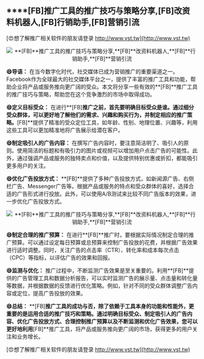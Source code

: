 ## ****[FB]**推广工具的推广技巧与策略分享,**[FB]**改资料机器人,**[FB]**行销助手,**[FB]**营销引流**

[😍想了解推广相关软件的朋友请登录 http://www.vst.tw](http://www.vst.tw)

 <center><img src="https://vst.tw/MP4/tuiguang/png/1.png" alt="**[FB]**推广工具的推广技巧与策略分享,**[FB]**改资料机器人,**[FB]**行销助手,**[FB]**营销引流"></center>

**😄导语：**
在当今数字化时代，社交媒体已成为营销推广的重要渠道之一。Facebook作为全球最大的社交媒体平台之一，提供了丰富的推广工具和功能，帮助企业将产品或服务推向更广阔的受众。本文将分享一些有效的**[FB]**推广工具的推广技巧与策略，帮助您在这个竞争激烈的市场中取得成功。

**😄定义目标受众：**
在进行**[FB]**推广之前，首先要明确目标受众是谁。通过细分受众群体，可以更好地了解他们的需求、兴趣和购买行为，并制定相应的推广策略。**[FB]**提供了精准的受众定位工具，如年龄、性别、地理位置、兴趣等，利用这些工具可以更加精准地将广告展示给潜在客户。

**😄制定吸引人的广告内容：**
在撰写广告内容时，要注意简洁明了、吸引人的原则。使用简洁的标题和有吸引力的图片或视频可以增加用户点击广告的可能性。此外，通过强调产品或服务的独特卖点和价值，以及提供特别优惠或折扣，都能吸引更多用户的关注。

**😄优化广告投放方式：**
**[FB]**提供了多种广告投放方式，如新闻源广告、右侧栏广告、Messenger广告等。根据产品或服务的特点和受众群体的喜好，选择合适的广告形式进行投放。此外，可以使用A/B测试来比较不同广告版本的效果，进一步优化广告投放方式。

 <center><img src="https://vst.tw/MP4/tuiguang/png/1.png" alt="**[FB]**推广工具的推广技巧与策略分享,**[FB]**改资料机器人,**[FB]**行销助手,**[FB]**营销引流"></center>

**😄制定合理的推广预算：**
在进行**[FB]**推广时，要根据实际情况制定合理的推广预算。可以通过设定每日预算或总预算来控制广告投放的花费，并根据广告效果进行适时调整。同时，关注广告的点击率（CTR）、转化率和成本每次点击（CPC）等指标，以评估广告的效果和回报。

**😄监测与优化：**
推广过程中，不断监测广告效果是至关重要的。利用**[FB]**提供的广告管理工具和数据分析报告，可以实时监测广告的展示量、点击量和转化量等数据，并根据数据的反馈进行优化策略。例如，针对不同的受众群体调整广告内容或定位，提高广告投放的效果。

**😄总结：**
**[FB]**推广工具的成功与否，除了依赖于工具本身的功能和性能外，更重要的是运用合适的推广技巧和策略。通过明确目标受众、制定吸引人的广告内容、优化广告投放方式、合理控制推广预算以及不断监测和优化广告效果，您可以更好地利用**[FB]**推广工具，将产品或服务推向更广阔的市场，获得更多的用户关注和业务增长。

[😍想了解推广相关软件的朋友请登录 http://www.vst.tw](http://www.vst.tw)




